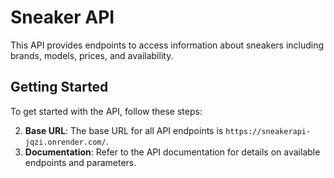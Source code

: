 # Sneaker API

This API provides endpoints to access information about sneakers including brands, models, prices, and availability.

## Getting Started

To get started with the API, follow these steps:

2. **Base URL**: The base URL for all API endpoints is `https://sneakerapi-jqzi.onrender.com/`.
3. **Documentation**: Refer to the API documentation for details on available endpoints and parameters.
